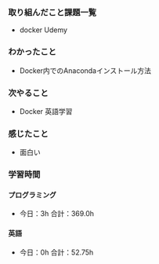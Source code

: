 ### 取り組んだこと課題一覧
- docker Udemy
### わかったこと
- Docker内でのAnacondaインストール方法
### 次やること
- Docker  英語学習
### 感じたこと
- 面白い
### 学習時間
#### プログラミング
- 今日：3h 合計：369.0h
#### 英語
- 今日：0h 合計：52.75h